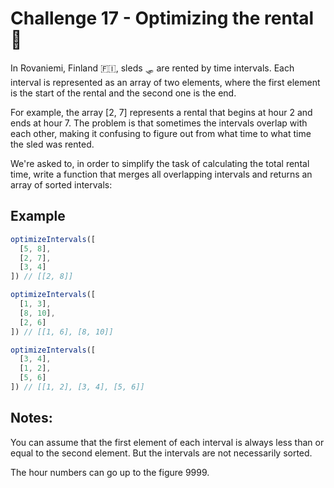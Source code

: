# Challenge 17 - Optimizing the rental 🦌

In Rovaniemi, Finland 🇫🇮, sleds 🛷 are rented by time intervals. Each interval is represented as an array of two elements, where the first element is the start of the rental and the second one is the end.

For example, the array [2, 7] represents a rental that begins at hour 2 and ends at hour 7. The problem is that sometimes the intervals overlap with each other, making it confusing to figure out from what time to what time the sled was rented.

We're asked to, in order to simplify the task of calculating the total rental time, write a function that merges all overlapping intervals and returns an array of sorted intervals:

## Example

```ts
optimizeIntervals([
  [5, 8],
  [2, 7],
  [3, 4]
]) // [[2, 8]]

optimizeIntervals([
  [1, 3],
  [8, 10],
  [2, 6]
]) // [[1, 6], [8, 10]]

optimizeIntervals([
  [3, 4],
  [1, 2],
  [5, 6]
]) // [[1, 2], [3, 4], [5, 6]]
```

## Notes:
You can assume that the first element of each interval is always less than or equal to the second element. But the intervals are not necessarily sorted.

The hour numbers can go up to the figure 9999.